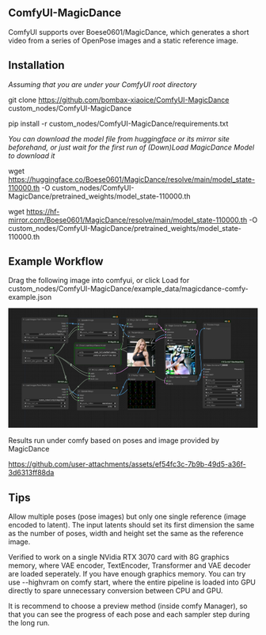 ## ComfyUI-MagicDance
ComfyUI supports over Boese0601/MagicDance, which generates a short video from a series of OpenPose images and a static reference image.

## Installation

_Assuming that you are under your ComfyUI root directory_

git clone https://github.com/bombax-xiaoice/ComfyUI-MagicDance custom_nodes/ComfyUI-MagicDance

pip install -r custom_nodes/ComfyUI-MagicDance/requirements.txt

_You can download the model file from huggingface or its mirror site beforehand, or just wait for the first run of (Down)Load MagicDance Model to download it_

wget https://huggingface.co/Boese0601/MagicDance/resolve/main/model_state-110000.th -O custom_nodes/ComfyUI-MagicDance/pretrained_weights/model_state-110000.th

wget https://hf-mirror.com/Boese0601/MagicDance/resolve/main/model_state-110000.th -O custom_nodes/ComfyUI-MagicDance/pretrained_weights/model_state-110000.th

## Example Workflow
Drag the following image into comfyui, or click Load for custom_nodes/ComfyUI-MagicDance/example_data/magicdance-comfy-example.json

![](example_data/magicdance-comfy-example.png)

Results run under comfy based on poses and image provided by MagicDance

https://github.com/user-attachments/assets/ef54fc3c-7b9b-49d5-a36f-3d6313ff88da

## Tips
Allow multiple poses (pose images) but only one single reference (image encoded to latent). The input latents should set its first dimension the same as the number of poses, width and height set the same as the reference image.

Verified to work on a single NVidia RTX 3070 card with 8G graphics memory, where VAE encoder, TextEncoder, Transformer and VAE decoder are loaded seperately. If you have enough graphics memory. You can try use --highvram on comfy start, where the entire pipeline is loaded into GPU directly to spare unnecessary conversion between CPU and GPU.

It is recommend to choose a preview method (inside comfy Manager), so that you can see the progress of each pose and each sampler step during the long run.
